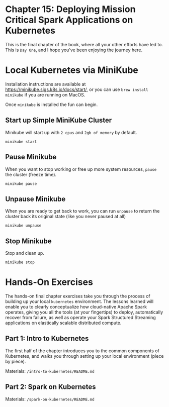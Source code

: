 # Chapter 15: Deploying Mission Critical Spark Applications on Kubernetes
This is the final chapter of the book, where all your other efforts have led to. This is `Day One`, and I hope you've been enjoying the journey here.

# Local Kubernetes via MiniKube
Installation instructions are available at https://minikube.sigs.k8s.io/docs/start/, or you can use `brew install minikube` if you are running on MacOS.

Once `minikube` is installed the fun can begin.

## Start up Simple MiniKube Cluster
Minikube will start up with `2 cpus` and `2gb of memory` by default.
~~~
minikube start
~~~

## Pause Minikube
When you want to stop working or free up more system resources, `pause` the cluster (freeze time).
~~~
minikube pause
~~~

## Unpause Minikube
When you are ready to get back to work, you can run `unpause` to return the cluster back its original state (like you never paused at all)
~~~
minikube unpause
~~~

## Stop Minikube
Stop and clean up.
~~~
minikube stop
~~~

# Hands-On Exercises
The hands-on final chapter exercises take you through the process of building up your local `kubernetes` environment. The lessons learned will enable you to clearly conceptualize how cloud-native Apache Spark operates, giving you all the tools (at your fingertips) to deploy, automatically recover from failure, as well as operate your Spark Structured Streaming applications on elastically scalable distributed compute.

## Part 1: Intro to Kubernetes
The first half of the chapter introduces you to the common components of Kubernetes, and walks you through setting up your local environment (piece by piece). 

Materials: `/intro-to-kubernetes/README.md`

## Part 2: Spark on Kubernetes

Materials: `/spark-on-kubernetes/README.md`
